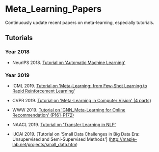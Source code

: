 # Meta_Learning_Papers
Continuously update recent papers on meta-learning, especially tutorials.

## Tutorials
### Year 2018
* NeurIPS 2018. [Tutorial on 'Automatic Machine Learning'](https://media.neurips.cc/Conferences/NIPS2018/Slides/hutter-vanschoren-part3.pdf)

### Year 2019
* ICML 2019. [Tutorial on 'Meta-Learning: from Few-Shot Learning to Rapid Reinforcement Learning'](https://icml.cc/media/Slides/icml/2019/halla(10-09-15)-10-13-00-4340-meta-learning_.pdf)

* CVPR 2019. [Tutorial on 'Meta-Learning in Computer Vision' (4 parts)](https://metalearning-cvpr2019.github.io/) 

* WWW 2019. [Tutorial on 'GNN_Meta-Learning for Online Recommendation' (P161-P172)](https://www.dropbox.com/s/g4es7jx1yb91h6w/WWW2019Tutorial_NetworkRepresentationLearning.rar?dl=0)

* NAACL 2019. [Tutorial on 'Transfer Learning in NLP'](https://docs.google.com/presentation/d/1fIhGikFPnb7G5kr58OvYC3GN4io7MznnM0aAgadvJfc/edit#slide=id.g58bdd596a1_0_0)

* IJCAI 2019. [Tutorial on 'Small Data Challenges in Big Data Era: Unsupervised and Semi-Supervised Methods']
(http://maple-lab.net/projects/small_data.htm)

